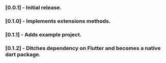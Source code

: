 ### [0.0.1] - Initial release.
### [0.1.0] - Implements extensions methods.
### [0.1.1] - Adds example project.
### [0.1.2] - Ditches dependency on Flutter and becomes a native dart package.
